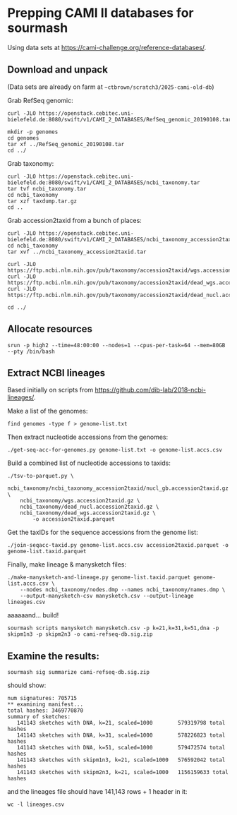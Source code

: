 # Prepping CAMI II databases for sourmash

Using data sets at https://cami-challenge.org/reference-databases/.

## Download and unpack

(Data sets are already on farm at `~ctbrown/scratch3/2025-cami-old-db`)

Grab RefSeq genomic:
```
curl -JLO https://openstack.cebitec.uni-bielefeld.de:8080/swift/v1/CAMI_2_DATABASES/RefSeq_genomic_20190108.tar

mkdir -p genomes
cd genomes
tar xf ../RefSeq_genomic_20190108.tar
cd ../
```

Grab taxonomy:
```
curl -JLO https://openstack.cebitec.uni-bielefeld.de:8080/swift/v1/CAMI_2_DATABASES/ncbi_taxonomy.tar
tar tvf ncbi_taxonomy.tar
cd ncbi_taxonomy
tar xzf taxdump.tar.gz
cd ..
```

Grab accession2taxid from a bunch of places:
```
curl -JLO https://openstack.cebitec.uni-bielefeld.de:8080/swift/v1/CAMI_2_DATABASES/ncbi_taxonomy_accession2taxid.tar
cd ncbi_taxonomy
tar xvf ../ncbi_taxonomy_accession2taxid.tar

curl -JLO https://ftp.ncbi.nlm.nih.gov/pub/taxonomy/accession2taxid/wgs.accession2taxid.gz
curl -JLO https://ftp.ncbi.nlm.nih.gov/pub/taxonomy/accession2taxid/dead_wgs.accession2taxid.gz
curl -JLO https://ftp.ncbi.nlm.nih.gov/pub/taxonomy/accession2taxid/dead_nucl.accession2taxid.gz

cd ../
```

## Allocate resources

```
srun -p high2 --time=48:00:00 --nodes=1 --cpus-per-task=64 --mem=80GB --pty /bin/bash
```

## Extract NCBI lineages

Based initially on scripts from https://github.com/dib-lab/2018-ncbi-lineages/.

Make a list of the genomes:
```
find genomes -type f > genome-list.txt
```

Then extract nucleotide accessions from the genomes:
```
./get-seq-acc-for-genomes.py genome-list.txt -o genome-list.accs.csv
```

Build a combined list of nucleotide accessions to taxids:
```
./tsv-to-parquet.py \
    ncbi_taxonomy/ncbi_taxonomy_accession2taxid/nucl_gb.accession2taxid.gz \
    ncbi_taxonomy/wgs.accession2taxid.gz \
    ncbi_taxonomy/dead_nucl.accession2taxid.gz \
    ncbi_taxonomy/dead_wgs.accession2taxid.gz \
        -o accession2taxid.parquet
```

Get the taxIDs for the sequence accessions from the genome list:
```
./join-seqacc-taxid.py genome-list.accs.csv accession2taxid.parquet -o genome-list.taxid.parquet
```

Finally, make lineage & manysketch files:
```
./make-manysketch-and-lineage.py genome-list.taxid.parquet genome-list.accs.csv \
    --nodes ncbi_taxonomy/nodes.dmp --names ncbi_taxonomy/names.dmp \
    --output-manysketch-csv manysketch.csv --output-lineage lineages.csv
```

aaaaaand... build!
```
sourmash scripts manysketch manysketch.csv -p k=21,k=31,k=51,dna -p skipm1n3 -p skipm2n3 -o cami-refseq-db.sig.zip
```

## Examine the results:

```
sourmash sig summarize cami-refseq-db.sig.zip
```

should show:
```
num signatures: 705715
** examining manifest...
total hashes: 3469770870
summary of sketches:
   141143 sketches with DNA, k=21, scaled=1000        579319798 total hashes
   141143 sketches with DNA, k=31, scaled=1000        578226823 total hashes
   141143 sketches with DNA, k=51, scaled=1000        579472574 total hashes
   141143 sketches with skipm1n3, k=21, scaled=1000   576592042 total hashes
   141143 sketches with skipm2n3, k=21, scaled=1000   1156159633 total hashes
```
and the lineages file should have 141,143 rows + 1 header in it:
```
wc -l lineages.csv
```
